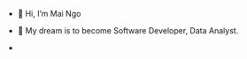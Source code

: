 - 👋 Hi, I’m Mai Ngo
- 👀 My dream is to become Software Developer, Data Analyst.

- 


<!---
I am a ✨ special ✨ coding girl.
--->
